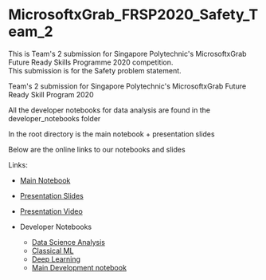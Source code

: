 # MicrosoftxGrab_FRSP2020_Safety_Team_2

This is Team's 2 submission for Singapore Polytechnic's MicrosoftxGrab Future Ready Skills Programme 2020 competition.  
This submission is for the Safety problem statement.  

Team's 2 submission for Singapore Polytechnic's MicrosoftxGrab Future Ready Skill Program 2020

All the developer notebooks for data analysis are found in the developer_notebooks folder

In the root directory is the main notebook + presentation slides

Below are the online links to our notebooks and slides

Links:

- [Main Notebook](https://colab.research.google.com/drive/11FwlNlp9XMAfTJnEe7FfMrwPIqqhtwWq?usp=sharing)
- [Presentation Slides](https://docs.google.com/presentation/d/1J55GWmj4Sn956u5h4FDZlveePQNrGinwjMveeYO9KYk/edit?usp=sharing)
- [Presentation Video](https://www.youtube.com/watch?v=_o42vUvuNcU)

- Developer Notebooks
    - [Data Science Analysis](./developer_notebooks/Grab_Safety_EDA_FE_Inital_Exps_dev.ipynb)
    - [Classical ML](https://colab.research.google.com/drive/1oIy8yzQduYuAGFzWDj9Qd7m1fIjY3D6A?usp=sharing)
    - [Deep Learning](./developer_notebooks/Grab_Safety_DL_Model.ipynb)
    - [Main Development notebook](./developer_notebooks/Grab_Safety_main_dev.ipynb)